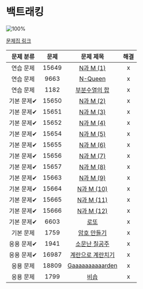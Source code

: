 # 백트래킹

![100%](https://progress-bar.dev/20/?scale=20&title=progress&width=500&color=babaca&suffix=/20)

[문제집 링크](https://www.acmicpc.net/workbook/view/7315)

| 문제 분류 | 문제 | 문제 제목 | 해결 |
| :--: | :--: | :--: | :--: |
| 연습 문제 | 15649 | [N과 M (1)](https://www.acmicpc.net/problem/15649) | x |
| 연습 문제 | 9663 | [N-Queen](https://www.acmicpc.net/problem/9663) | x |
| 연습 문제 | 1182 | [부분수열의 합](https://www.acmicpc.net/problem/1182) | x |
| 기본 문제✔ | 15650 | [N과 M (2)](https://www.acmicpc.net/problem/15650) | x |
| 기본 문제✔ | 15651 | [N과 M (3)](https://www.acmicpc.net/problem/15651) | x |
| 기본 문제✔ | 15652 | [N과 M (4)](https://www.acmicpc.net/problem/15652) | x |
| 기본 문제✔ | 15654 | [N과 M (5)](https://www.acmicpc.net/problem/15654) | x |
| 기본 문제✔ | 15655 | [N과 M (6)](https://www.acmicpc.net/problem/15655) | x |
| 기본 문제✔ | 15656 | [N과 M (7)](https://www.acmicpc.net/problem/15656) | x |
| 기본 문제✔ | 15657 | [N과 M (8)](https://www.acmicpc.net/problem/15657) | x |
| 기본 문제✔ | 15663 | [N과 M (9)](https://www.acmicpc.net/problem/15663) | x |
| 기본 문제✔ | 15664 | [N과 M (10)](https://www.acmicpc.net/problem/15664) | x |
| 기본 문제✔ | 15665 | [N과 M (11)](https://www.acmicpc.net/problem/15665) | x |
| 기본 문제✔ | 15666 | [N과 M (12)](https://www.acmicpc.net/problem/15666) | x |
| 기본 문제✔ | 6603 | [로또](https://www.acmicpc.net/problem/6603) | x |
| 기본 문제 | 1759 | [암호 만들기](https://www.acmicpc.net/problem/1759) | x |
| 응용 문제✔ | 1941 | [소문난 칠공주](https://www.acmicpc.net/problem/1941) | x |
| 응용 문제✔ | 16987 | [계란으로 계란치기](https://www.acmicpc.net/problem/16987) | x |
| 응용 문제 | 18809 | [Gaaaaaaaaaarden](https://www.acmicpc.net/problem/18809) | x |
| 응용 문제 | 1799 | [비숍](https://www.acmicpc.net/problem/1799) | x |
